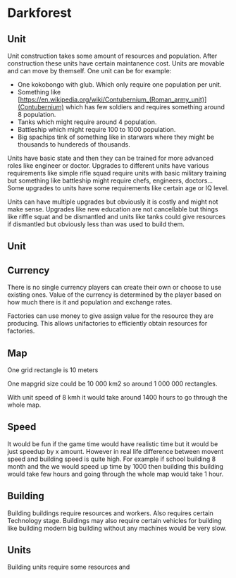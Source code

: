 # Darkforest

## Unit

Unit construction takes some amount of resources and population. After construction these units have certain maintanence cost. Units are movable and can move by themself. One unit can be for example:
- One kokobongo with glub. Which only require one population per unit.
- Something like [https://en.wikipedia.org/wiki/Contubernium_(Roman_army_unit)](Contubernium) which has few soldiers and requires something around 8 population.
- Tanks which might require around 4 population.
- Battleship which might require 100 to 1000 population.
- Big spachips tink of something like in starwars where they might be thousands to hundereds of thousands.

Units have basic state and then they can be trained for more advanced roles like engineer or doctor. Upgrades to different units have various requirements like simple rifle squad require units with basic military training but something like battleship might require chefs, engineers, doctors... Some upgrades to units have some requirements like certain age or IQ level.

Units can have multiple upgrades but obviously it is costly and might not make sense. Upgrades like new education are not cancellable but things like riffle squat and be dismantled and units like tanks could give resources if dismantled but obviously less than was used to build them.

## Unit

## Currency
There is no single currency players can create their own or choose to use existing ones. Value of the currency is determined by the player based on how much there is it and population and exchange rates.

Factories can use money to give assign value for the resource they are producing.  This allows unifactories to efficiently obtain resources for factories.

## Map
One grid rectangle is 10 meters

One mapgrid size could be 10 000 km2 so around 1 000 000 rectangles.

With unit speed of 8 kmh it would take around 1400 hours to go through the whole map.

## Speed

It would be fun if the game time would have realistic time but it would be just speedup by x amount. However in real life difference between movent speed and building speed is quite high. For example if school building 8 month and the we would speed up time by 1000 then building this building would take few hours and going through the whole map would take 1 hour. 

## Building

Building buildings require resources and workers. Also requires certain Technology stage. Buildings may also require certain vehicles for building like building modern big building without any machines would be very slow.

## Units

Building units require some resources and 



